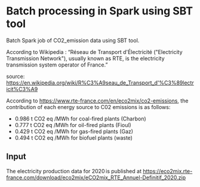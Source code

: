 # Batch processing in Spark using SBT tool
Batch Spark job of CO2_emission data using SBT tool.

According to Wikipedia : “Réseau de Transport d'Électricité ("Electricity Transmission Network"), usually known as RTE, is the electricity transmission system operator of France.”

source: https://en.wikipedia.org/wiki/R%C3%A9seau_de_Transport_d'%C3%89lectricit%C3%A9


According to https://www.rte-france.com/en/eco2mix/co2-emissions, the contribution of each energy source to C02 emissions is as follows:
- 0.986 t CO2 eq /MWh for coal-fired plants (Charbon)
- 0.777 t CO2 eq /MWh for oil-fired plants (Fioul)
- 0.429 t CO2 eq /MWh for gas-fired plants (Gaz)
- 0.494 t CO2 eq /MWh for biofuel plants (waste)


## Input
The electricity production data for 2020 is published at https://eco2mix.rte-france.com/download/eco2mix/eCO2mix_RTE_Annuel-Definitif_2020.zip
